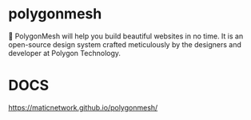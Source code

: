 # polygonmesh

👋 PolygonMesh will help you build beautiful websites in no time. It is an open-source design system crafted meticulously by the designers and developer at Polygon Technology.

# DOCS

https://maticnetwork.github.io/polygonmesh/